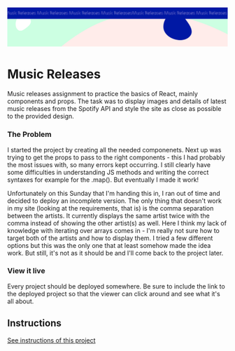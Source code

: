 <h1 align="center">
  <a href="">
    <img src="/src/assets/music-releases.svg" alt="Project Banner Image">
  </a>
</h1>

# Music Releases

Music releases assignment to practice the basics of React, mainly components and props. The task was to display images and details of latest music releases from the Spotify API and style the site as close as possible to the provided design.


### The Problem

I started the project by creating all the needed componenets. Next up was trying to get the props to pass to the right components - this I had probably the most issues with, so many errors kept occurring. I still clearly have some difficulties in understanding JS methods and writing the correct syntaxes for example for the .map(). But eventually I made it work!

Unfortunately on this Sunday that I'm handing this in, I ran out of time and decided to deploy an incomplete version. The only thing that doesn't work in my site (looking at the requirements, that is) is the comma separation between the artists. It currently displays the same artist twice with the comma instead of showing the other artist(s) as well. Here I think my lack of knowledge with iterating over arrays comes in - I'm really not sure how to target both of the artists and how to display them. I tried a few different options but this was the only one that at least somehow made the idea work. But still, it's not as it should be and I'll come back to the project later.

### View it live

Every project should be deployed somewhere. Be sure to include the link to the deployed project so that the viewer can click around and see what it's all about.

## Instructions

<a href="instructions.md">
   See instructions of this project
  </a>
